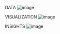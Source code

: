 DATA
![image](https://github.com/YASHO27/Excel-Projects/assets/86511571/c6bd89be-c6f6-4e28-9e2d-b74d0a5d05e3)


VISUALIZATION
![image](https://github.com/YASHO27/Excel-Projects/assets/86511571/6c161268-321a-4bf9-9ebd-8455246a4234)


INSIGHTS
![image](https://github.com/YASHO27/Excel-Projects/assets/86511571/178d0647-7cd9-4b8f-ba4f-b4527978b627)


